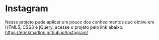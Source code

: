 # Instagram
 Nesse projeto pude aplicar um pouco dos conhecimentos que obtive em HTML5, CSS3 e jQuery.
acesse o projeto pelo link abaixo.
https://erickmarllon.github.io/Instagram/
